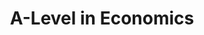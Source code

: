 ---
title: A-Level in Economics
organization: Lycée Philippe Lamour
location: Nîmes, FR
start: 2012-09-01
end: 2013-06-01
---